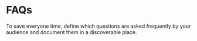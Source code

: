 # FAQs

To save everyone time, define which questions are asked frequently by your audience and document them in a discoverable place.
